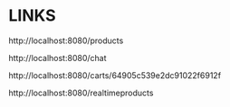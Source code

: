 # LINKS

 http://localhost:8080/products 
 
 http://localhost:8080/chat  

 http://localhost:8080/carts/64905c539e2dc91022f6912f 

 http://localhost:8080/realtimeproducts


